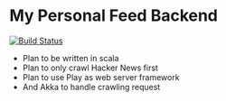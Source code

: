 # My Personal Feed Backend
[![Build Status](https://travis-ci.org/lpx1233/personal-feed-backend.svg?branch=master)](https://travis-ci.org/lpx1233/personal-feed-backend)
* Plan to be written in scala
* Plan to only crawl Hacker News first
* Plan to use Play as web server framework
* And Akka to handle crawling request